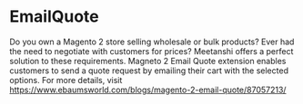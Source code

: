 # EmailQuote
Do you own a Magento 2 store selling wholesale or bulk products? Ever had the need to negotiate with customers for prices? Meetanshi offers a perfect solution to these requirements. Magneto 2 Email Quote extension enables customers to send a quote request by emailing their cart with the selected options. For more details, visit 
https://www.ebaumsworld.com/blogs/magento-2-email-quote/87057213/
